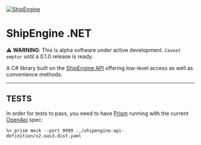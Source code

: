 [![ShipEngine](https://shipengine.github.io/img/shipengine-logo-wide.png)](https://shipengine.com)

# ShipEngine .NET

:warning: **WARNING**: This is alpha software under active development. `Caveat emptor` until a 0.1.0 release is ready.

A C# library built on the [ShipEngine API](https://shipengine.com) offering low-level access as well as convenience methods.

<hr />

## TESTS

In order for tests to pass, you need to have [Prism](https://stoplight.io/open-source/prism) running with the current [OpenApi](http://spec.openapis.org/oas/v3.0.3) spec:

```
%> prism mock --port 9999 ../shipengine-api-definition/v2.oas3.dist.yaml
```
